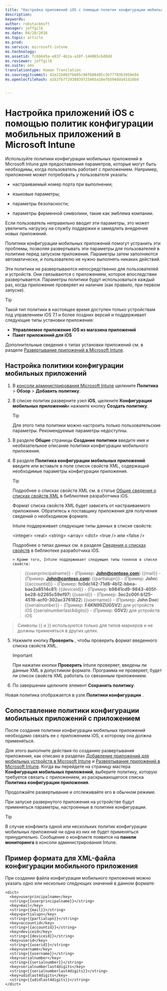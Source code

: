 ```yaml
---
title: "Настройка приложений iOS с помощью политик конфигурации мобильных приложений | Microsoft Intune"
description: 
keywords: 
author: robstackmsft
manager: jeffgilb
ms.date: 04/28/2016
ms.topic: article
ms.prod: 
ms.service: microsoft-intune
ms.technology: 
ms.assetid: fc6b645a-e837-4b2a-a10f-144065cbd8dd
ms.reviewer: jeffgilb
ms.suite: ems
translationtype: Human Translation
ms.sourcegitcommit: 42e21b802fb605c98f688485c3b77703b3950e94
ms.openlocfilehash: a1b2fb7f2938939725465a18efb594dda91d16bd


---
```


# Настройка приложений iOS с помощью политик конфигурации мобильных приложений в Microsoft Intune
Используйте политики конфигурации мобильных приложений в Microsoft Intune для предоставления параметров, которые могут быть необходимы, когда пользователь работает с приложением. Например, приложение может потребовать у пользователя указать:

-   настраиваемый номер порта при выполнении;

-   языковые параметры;

-   параметры безопасности;

-   параметры фирменной символики, такие как эмблема компании.

Если пользователь неправильно вводит эти параметры, это может увеличить нагрузку на службу поддержки и замедлить внедрение новых приложений.

Политики конфигурации мобильных приложений помогут устранить эти проблемы, позволяя развертывать эти параметры для пользователей в политике перед запуском приложения. Параметры затем заполняются автоматически, и пользователю не нужно выполнять никаких действий.

Эти политики не развертываются непосредственно для пользователей и устройств. Они связываются с приложением, которое впоследствии развертывается. Параметры политики будут использоваться каждый раз, когда приложение проверяет их наличие (как правило, при первом запуске).

> [!TIP]
> Такой тип политики в настоящее время доступен только устройствам под управлением iOS 7.1 и более поздних версий и поддерживает следующие типы установки приложения:
> 
> -   **Управляемое приложение iOS из магазина приложений**
> -   **Пакет приложений для iOS**
> 
> Дополнительные сведения о типах установки приложений см. в разделе [Развертывание приложений в Microsoft Intune](deploy-apps.md).

## Настройка политики конфигурации мобильных приложений

1.  В [консоли администрирования Microsoft Intune](https://manage.microsoft.com) щелкните **Политика** &gt; **Обзор** &gt; **Добавить политику**.

2.  В списке политик разверните узел **iOS**, щелкните **Конфигурация мобильных приложений**и нажмите кнопку **Создать политику**.

    > [!TIP]
    > Для этого типа политики можно настроить только пользовательские параметры. Рекомендуемые параметры недоступны.

3.  В разделе **Общие** страницы **Создание политики** введите имя и необязательное описание политики конфигурации мобильного приложения.

4.  В разделе **Политика конфигурации мобильных приложений** введите или вставьте в поле список свойств XML, содержащий необходимые параметры конфигурации приложения.

    > [!TIP]
    > Подробнее о списках свойств XML см. в статье [Общие сведения о списках свойств XML](https://developer.apple.com/library/ios/documentation/Cocoa/Conceptual/PropertyLists/UnderstandXMLPlist/UnderstandXMLPlist.html) в библиотеке разработчика iOS.
    > 
    > Формат списка свойств XML будет зависеть от настраиваемого приложения. Обратитесь к поставщику приложения для получения сведений о необходимом формате.
    > 
    > Intune поддерживает следующие типы данных в списке свойств:
    > 
    > &lt;integer&gt;
    > &lt;real&gt;
    > &lt;string&gt;
    > &lt;array&gt;
    > &lt;dict&gt;
    > &lt;true /&gt; или &lt;false /&gt;
    > 
    > Подробнее о типах данных см. в разделе [Сведения о списках свойств](https://developer.apple.com/library/ios/documentation/Cocoa/Conceptual/PropertyLists/AboutPropertyLists/AboutPropertyLists.html) в библиотеке разработчика iOS.
    >
        > Кроме того, Intune поддерживает следующие типы токенов в списке свойств:
    >    
    > \{\{userprincipalname\}\} - (Пример: **John@contoso.com**) \{\{mail\}\} - (Пример: **John@contoso.com**) \{\{partialupn\}\} - (Пример: **John**) \{\{accountid\}\} - (Пример: **fc0dc142-71d8-4b12-bbea-bae2a8514c81**) \{\{deviceid\}\} - (Пример: **b9841cd9-9843-405f-be28-b2265c59ef97**) \{\{userid\}\} - (Пример: **3ec2c00f-b125-4519-acf0-302ac3761822**) \{\{username\}\} - (Пример: **John Doe**) \{\{serialnumber\}\} - (Пример: **F4KN99ZUG5V2**) для устройств iOS \{\{serialnumberlast4digits\}\} - (Пример: **G5V2**) для устройств iOS
>
> Символы \{\{ и \}\} используются только для типов маркеров и не должны применяться в других целях.




5.  Нажмите кнопку **Проверить** , чтобы проверить формат введенного списка свойств XML.

    > [!IMPORTANT]
    > При нажатии кнопки **Проверить** Intune проверяет, введены ли данные XML в допустимом формате. Программа не проверяет, будет ли список свойств XML работать со связанным приложением.

6.  По завершении щелкните элемент **Сохранить политику**.

Новая политика отображается в узле **Политики конфигурации** .

## Сопоставление политики конфигурации мобильных приложений с приложением
После создания политики конфигурации мобильных приложений необходимо связать ее с приложением iOS, к которому она должна применяться.

Для этого выполните действия по созданию развертывания приложения, как описано в разделах [Добавление приложений для мобильных устройств в Microsoft Intune](add-apps-for-mobile-devices-in-microsoft-intune.md) и [Развертывание приложений в Microsoft Intune](deploy-apps-in-microsoft-intune.md). Когда вы перейдете на страницу мастера **Конфигурация мобильных приложений**, выберите политику, которую требуется связать с приложением, из раскрывающегося списка **Политика конфигурации приложения**.

Продолжайте развертывание и отслеживайте его в обычном режиме.

При запуске развернутого приложения на устройстве будут применяться параметры, настроенные в политике конфигурации.

> [!TIP]
> В случае конфликта одной или нескольких политик конфигурации мобильных приложений ни одна из них не будет применяться принудительно. Сообщение о конфликте появится на **панели мониторинга** в консоли администрирования Intune.

## Пример формата для XML-файла конфигурации мобильного приложения

При создании файла конфигурации мобильного приложения можно указать одно или несколько следующих значений в данном формате:

```
<dict>
  <key>userprincipalname</key>
  <string>{{userprincipalname}}</string>
  <key>mail</key>
  <string>{{mail}}</string>
  <key>partialupn</key>
  <string>{{partialupn}}</string>
  <key>accountid</key>
  <string>{{accountid}}</string>
  <key>deviceid</key>
  <string>{{deviceid}}</string>
  <key>userid</key>
  <string>{{userid}}</string>
  <key>username</key>
  <string>{{username}}</string>
  <key>serialnumber</key>
  <string>{{serialnumber}}</string>
  <key>serialnumberlast4digits</key>
  <string>{{serialnumberlast4digits}}</string>
  <key>udidlast4digits</key>
  <string>{{udidlast4digits}}</string>
</dict>

```





<!--HONumber=Jun16_HO4-->


